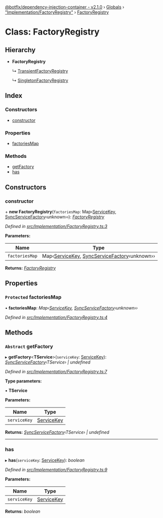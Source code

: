 [@botflx/dependency-injection-container - v2.1.0](../README.md) › [Globals](../globals.md) › ["Implementation/FactoryRegistry"](../modules/_implementation_factoryregistry_.md) › [FactoryRegistry](_implementation_factoryregistry_.factoryregistry.md)

# Class: FactoryRegistry

## Hierarchy

* **FactoryRegistry**

  ↳ [TransientFactoryRegistry](_implementation_factoryregistry_.transientfactoryregistry.md)

  ↳ [SingletonFactoryRegistry](_implementation_factoryregistry_.singletonfactoryregistry.md)

## Index

### Constructors

* [constructor](_implementation_factoryregistry_.factoryregistry.md#constructor)

### Properties

* [factoriesMap](_implementation_factoryregistry_.factoryregistry.md#protected-factoriesmap)

### Methods

* [getFactory](_implementation_factoryregistry_.factoryregistry.md#abstract-getfactory)
* [has](_implementation_factoryregistry_.factoryregistry.md#has)

## Constructors

###  constructor

\+ **new FactoryRegistry**(`factoriesMap`: Map‹[ServiceKey](../modules/_interfaces_.md#servicekey), [SyncServiceFactory](../modules/_interfaces_.md#syncservicefactory)‹unknown››): *[FactoryRegistry](_implementation_factoryregistry_.factoryregistry.md)*

*Defined in [src/Implementation/FactoryRegistry.ts:3](https://github.com/botflux/dependency-injection-container/blob/e8a6c87/packages/DIContainer/src/Implementation/FactoryRegistry.ts#L3)*

**Parameters:**

Name | Type |
------ | ------ |
`factoriesMap` | Map‹[ServiceKey](../modules/_interfaces_.md#servicekey), [SyncServiceFactory](../modules/_interfaces_.md#syncservicefactory)‹unknown›› |

**Returns:** *[FactoryRegistry](_implementation_factoryregistry_.factoryregistry.md)*

## Properties

### `Protected` factoriesMap

• **factoriesMap**: *Map‹[ServiceKey](../modules/_interfaces_.md#servicekey), [SyncServiceFactory](../modules/_interfaces_.md#syncservicefactory)‹unknown››*

*Defined in [src/Implementation/FactoryRegistry.ts:4](https://github.com/botflux/dependency-injection-container/blob/e8a6c87/packages/DIContainer/src/Implementation/FactoryRegistry.ts#L4)*

## Methods

### `Abstract` getFactory

▸ **getFactory**<**TService**>(`serviceKey`: [ServiceKey](../modules/_interfaces_.md#servicekey)): *[SyncServiceFactory](../modules/_interfaces_.md#syncservicefactory)‹TService› | undefined*

*Defined in [src/Implementation/FactoryRegistry.ts:7](https://github.com/botflux/dependency-injection-container/blob/e8a6c87/packages/DIContainer/src/Implementation/FactoryRegistry.ts#L7)*

**Type parameters:**

▪ **TService**

**Parameters:**

Name | Type |
------ | ------ |
`serviceKey` | [ServiceKey](../modules/_interfaces_.md#servicekey) |

**Returns:** *[SyncServiceFactory](../modules/_interfaces_.md#syncservicefactory)‹TService› | undefined*

___

###  has

▸ **has**(`serviceKey`: [ServiceKey](../modules/_interfaces_.md#servicekey)): *boolean*

*Defined in [src/Implementation/FactoryRegistry.ts:9](https://github.com/botflux/dependency-injection-container/blob/e8a6c87/packages/DIContainer/src/Implementation/FactoryRegistry.ts#L9)*

**Parameters:**

Name | Type |
------ | ------ |
`serviceKey` | [ServiceKey](../modules/_interfaces_.md#servicekey) |

**Returns:** *boolean*
